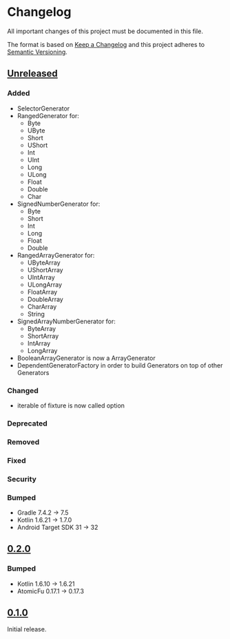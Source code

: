 # Changelog

All important changes of this project must be documented in this file.

The format is based on [Keep a Changelog](http://keepachangelog.com/en/1.0.0/)
and this project adheres to [Semantic Versioning](http://semver.org/spec/v2.0.0.html).

## [Unreleased](https://github.com/bitPogo/kfixture/compare/main)

### Added

* SelectorGenerator
* RangedGenerator for:
    - Byte
    - UByte
    - Short
    - UShort
    - Int
    - UInt
    - Long
    - ULong
    - Float
    - Double
    - Char
* SignedNumberGenerator for:
    - Byte
    - Short
    - Int
    - Long
    - Float
    - Double
* RangedArrayGenerator for:
    - UByteArray
    - UShortArray
    - UIntArray
    - ULongArray
    - FloatArray
    - DoubleArray
    - CharArray
    - String
* SignedArrayNumberGenerator for:
    - ByteArray
    - ShortArray
    - IntArray
    - LongArray
* BooleanArrayGenerator is now a ArrayGenerator
* DependentGeneratorFactory in order to build Generators on top of other Generators

### Changed

* iterable of fixture is now called option

### Deprecated

### Removed

### Fixed

### Security

### Bumped

* Gradle 7.4.2 -> 7.5
* Kotlin 1.6.21 -> 1.7.0
* Android Target SDK 31 -> 32

## [0.2.0](https://github.com/bitPogo/kfixture/compare/v0.1.0...v0.2.0)

### Bumped

* Kotlin 1.6.10 -> 1.6.21
* AtomicFu 0.17.1 -> 0.17.3

## [0.1.0](https://github.com/bitPogo/kfixture/compare/releases/tag/v0.1.0)

Initial release.
